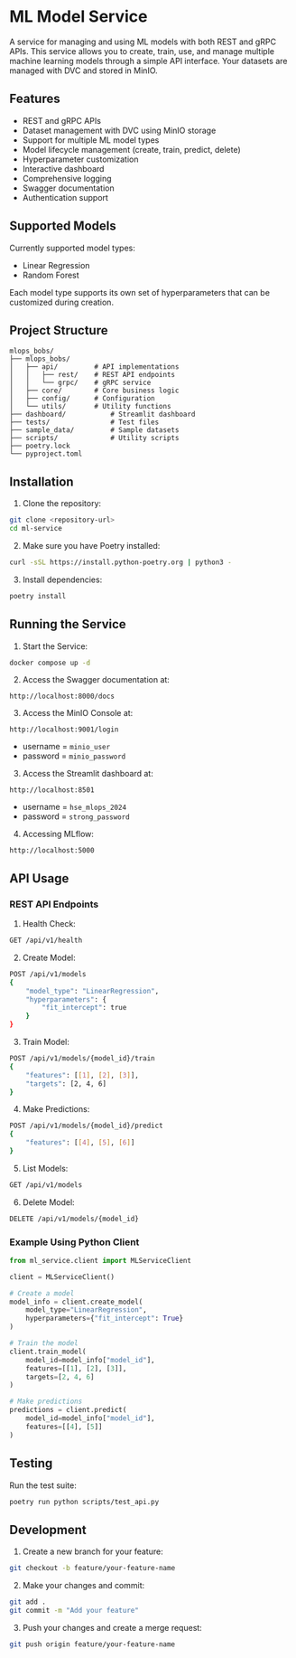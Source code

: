 # ML Model Service

A service for managing and using ML models with both REST and gRPC APIs. This service allows you to create, train, use, and manage multiple machine learning models through a simple API interface. Your datasets are managed with DVC and stored in MinIO.

## Features

- REST and gRPC APIs
- Dataset management with DVC using MinIO storage
- Support for multiple ML model types
- Model lifecycle management (create, train, predict, delete)
- Hyperparameter customization
- Interactive dashboard
- Comprehensive logging
- Swagger documentation
- Authentication support

## Supported Models

Currently supported model types:
- Linear Regression
- Random Forest

Each model type supports its own set of hyperparameters that can be customized during creation.

## Project Structure

```
mlops_bobs/
├── mlops_bobs/      
│   ├── api/         # API implementations
│   │   ├── rest/    # REST API endpoints
│   │   └── grpc/    # gRPC service
│   ├── core/        # Core business logic
│   ├── config/      # Configuration
│   └── utils/       # Utility functions
├── dashboard/           # Streamlit dashboard
├── tests/               # Test files
├── sample_data/         # Sample datasets
├── scripts/             # Utility scripts
├── poetry.lock         
└── pyproject.toml      
```

## Installation

1. Clone the repository:
```bash
git clone <repository-url>
cd ml-service
```

2. Make sure you have Poetry installed:
```bash
curl -sSL https://install.python-poetry.org | python3 -
```

3. Install dependencies:
```bash
poetry install
```

## Running the Service

1. Start the Service:
```bash
docker compose up -d
```

2. Access the Swagger documentation at:
```
http://localhost:8000/docs
```

3. Access the MinIO Console at:
```
http://localhost:9001/login
```
- username = `minio_user`
- password = `minio_password`

3. Access the Streamlit dashboard at:
```
http://localhost:8501
```
- username = `hse_mlops_2024`
- password = `strong_password`

4. Accessing MLflow:
```
http://localhost:5000
```

## API Usage

### REST API Endpoints

1. Health Check:
```bash
GET /api/v1/health
```

2. Create Model:
```bash
POST /api/v1/models
{
    "model_type": "LinearRegression",
    "hyperparameters": {
        "fit_intercept": true
    }
}
```

3. Train Model:
```bash
POST /api/v1/models/{model_id}/train
{
    "features": [[1], [2], [3]],
    "targets": [2, 4, 6]
}
```

4. Make Predictions:
```bash
POST /api/v1/models/{model_id}/predict
{
    "features": [[4], [5], [6]]
}
```

5. List Models:
```bash
GET /api/v1/models
```

6. Delete Model:
```bash
DELETE /api/v1/models/{model_id}
```

### Example Using Python Client

```python
from ml_service.client import MLServiceClient

client = MLServiceClient()

# Create a model
model_info = client.create_model(
    model_type="LinearRegression",
    hyperparameters={"fit_intercept": True}
)

# Train the model
client.train_model(
    model_id=model_info["model_id"],
    features=[[1], [2], [3]],
    targets=[2, 4, 6]
)

# Make predictions
predictions = client.predict(
    model_id=model_info["model_id"],
    features=[[4], [5]]
)
```

## Testing

Run the test suite:
```bash
poetry run python scripts/test_api.py
```

## Development

1. Create a new branch for your feature:
```bash
git checkout -b feature/your-feature-name
```

2. Make your changes and commit:
```bash
git add .
git commit -m "Add your feature"
```

3. Push your changes and create a merge request:
```bash
git push origin feature/your-feature-name
```